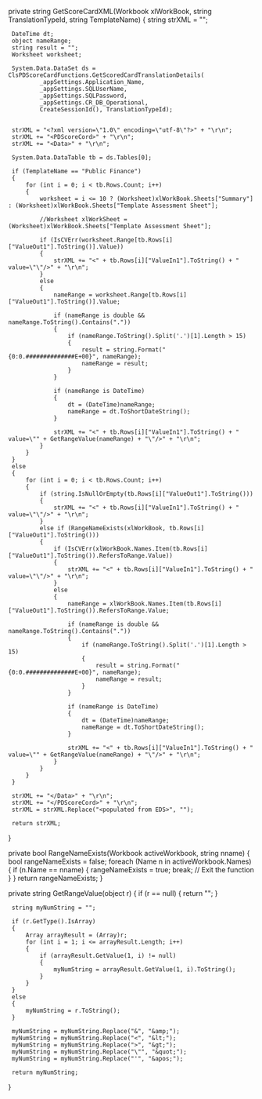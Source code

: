 private string GetScoreCardXML(Workbook xlWorkBook, string TranslationTypeId, string TemplateName)
 {
     string strXML = "";
     
     DateTime dt;
     object nameRange;
     string result = "";
     Worksheet worksheet;

     System.Data.DataSet ds = ClsPDScoreCardFunctions.GetScoredCardTranslationDetails(
             _appSettings.Application_Name,
             _appSettings.SQLUserName,
             _appSettings.SQLPassword,
             _appSettings.CR_DB_Operational,
             CreateSessionId(), TranslationTypeId);


     strXML = "<?xml version=\"1.0\" encoding=\"utf-8\"?>" + "\r\n";
     strXML += "<PDScoreCord>" + "\r\n";
     strXML += "<Data>" + "\r\n";

     System.Data.DataTable tb = ds.Tables[0];

     if (TemplateName == "Public Finance")
     {
         for (int i = 0; i < tb.Rows.Count; i++)
         {
             worksheet = i <= 10 ? (Worksheet)xlWorkBook.Sheets["Summary"] : (Worksheet)xlWorkBook.Sheets["Template Assessment Sheet"];

             //Worksheet xlWorkSheet = (Worksheet)xlWorkBook.Sheets["Template Assessment Sheet"];

             if (IsCVErr(worksheet.Range[tb.Rows[i]["ValueOut1"].ToString()].Value))
             {
                 strXML += "<" + tb.Rows[i]["ValueIn1"].ToString() + " value=\"\"/>" + "\r\n";
             }
             else
             {
                 nameRange = worksheet.Range[tb.Rows[i]["ValueOut1"].ToString()].Value;

                 if (nameRange is double && nameRange.ToString().Contains("."))
                 {
                     if (nameRange.ToString().Split('.')[1].Length > 15)
                     {
                         result = string.Format("{0:0.##############E+00}", nameRange);
                         nameRange = result;
                     }
                 }

                 if (nameRange is DateTime)
                 {
                     dt = (DateTime)nameRange;
                     nameRange = dt.ToShortDateString();
                 }

                 strXML += "<" + tb.Rows[i]["ValueIn1"].ToString() + " value=\"" + GetRangeValue(nameRange) + "\"/>" + "\r\n";
             }
         }
     }
     else
     {
         for (int i = 0; i < tb.Rows.Count; i++)
         {
             if (string.IsNullOrEmpty(tb.Rows[i]["ValueOut1"].ToString()))
             {
                 strXML += "<" + tb.Rows[i]["ValueIn1"].ToString() + " value=\"\"/>" + "\r\n";
             }
             else if (RangeNameExists(xlWorkBook, tb.Rows[i]["ValueOut1"].ToString()))
             {
                 if (IsCVErr(xlWorkBook.Names.Item(tb.Rows[i]["ValueOut1"].ToString()).RefersToRange.Value))
                 {
                     strXML += "<" + tb.Rows[i]["ValueIn1"].ToString() + " value=\"\"/>" + "\r\n";
                 }
                 else
                 {
                     nameRange = xlWorkBook.Names.Item(tb.Rows[i]["ValueOut1"].ToString()).RefersToRange.Value;

                     if (nameRange is double && nameRange.ToString().Contains("."))
                     {
                         if (nameRange.ToString().Split('.')[1].Length > 15)
                         {
                             result = string.Format("{0:0.##############E+00}", nameRange);
                             nameRange = result;
                         }
                     }

                     if (nameRange is DateTime)
                     {
                         dt = (DateTime)nameRange;
                         nameRange = dt.ToShortDateString();
                     }

                     strXML += "<" + tb.Rows[i]["ValueIn1"].ToString() + " value=\"" + GetRangeValue(nameRange) + "\"/>" + "\r\n";
                 }
             }
         }
     }

     strXML += "</Data>" + "\r\n";
     strXML += "</PDScoreCord>" + "\r\n";
     strXML = strXML.Replace("<populated from EDS>", "");

     return strXML;
 }

 private bool RangeNameExists(Workbook activeWorkbook, string nname)
 {
     bool rangeNameExists = false;
     foreach (Name n in activeWorkbook.Names)
     {
         if (n.Name == nname)
         {
             rangeNameExists = true;
             break; // Exit the function
         }
     }
     return rangeNameExists;
 }


 private string GetRangeValue(object r)
 {
     if (r == null)
     {
         return "";
     }

     string myNumString = "";

     if (r.GetType().IsArray)
     {
         Array arrayResult = (Array)r;
         for (int i = 1; i <= arrayResult.Length; i++)
         {
             if (arrayResult.GetValue(1, i) != null)
             {
                 myNumString = arrayResult.GetValue(1, i).ToString();
             }
         }
     }
     else
     {
         myNumString = r.ToString();
     }

     myNumString = myNumString.Replace("&", "&amp;");
     myNumString = myNumString.Replace("<", "&lt;");
     myNumString = myNumString.Replace(">", "&gt;");
     myNumString = myNumString.Replace("\"", "&quot;");
     myNumString = myNumString.Replace("'", "&apos;");

     return myNumString;
 }

